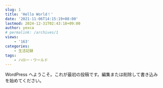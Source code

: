 ```yaml
---
slug: 1
title: 'Hello World！'
date: '2021-11-06T14:15:19+08:00'
lastmod: 2024-12-31T02:43:18+09:00
author: yexca
# permalink: /archives/1
views:
    - '163'
categories:
    - 生活記録
tags:
    - ハロー・ワールド
---
```


WordPress へようこそ。これが最初の投稿です。編集または削除して書き込みを始めてください。
